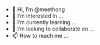 - 👋 Hi, I’m @meethong
- 👀 I’m interested in ...
- 🌱 I’m currently learning ...
- 💞️ I’m looking to collaborate on ...
- 📫 How to reach me ...

<!---
meethong/meethong is a ✨ special ✨ repository because its `README.md` (this file) appears on your GitHub profile.
You can click the Preview link to take a look at your changes.
--->
